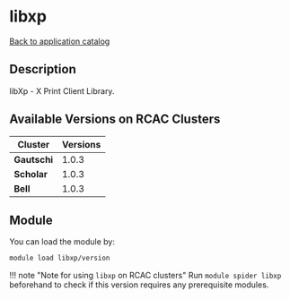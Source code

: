 # libxp

[Back to application catalog](../app_catalog.md)

## Description
libXp - X Print Client Library.

## Available Versions on RCAC Clusters
|Cluster|Versions|
|---|---|
|**Gautschi**|1.0.3|
|**Scholar**|1.0.3|
|**Bell**|1.0.3|

## Module
You can load the module by:

```bash
module load libxp/version
```

!!! note "Note for using `libxp` on RCAC clusters"
    Run `module spider libxp` beforehand to check if this version requires any prerequisite modules.

